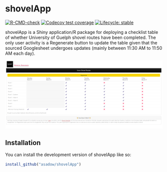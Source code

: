 
<!-- README.md is generated from README.Rmd. Please edit that file -->

# shovelApp

<!-- badges: start -->

[![R-CMD-check](https://github.com/asadow/shovelApp/actions/workflows/R-CMD-check.yaml/badge.svg)](https://github.com/asadow/shovelApp/actions/workflows/R-CMD-check.yaml)
[![Codecov test
coverage](https://codecov.io/gh/asadow/shovelApp/branch/master/graph/badge.svg)](https://app.codecov.io/gh/asadow/shovelApp?branch=master)
[![Lifecycle:
stable](https://img.shields.io/badge/lifecycle-stable-brightgreen.svg)](https://lifecycle.r-lib.org/articles/stages.html#stable)

<!-- badges: end -->

shovelApp is a Shiny application/R package for deploying a checklist
table of whether University of Guelph shovel routes have been completed.
The only user activity is a Regenerate button to update the table given
that the sourced Googlesheet undergoes updates (mainly between 11:30 AM
to 11:50 AM each day).

![shovelApp](./screenshot.png)

## Installation

You can install the development version of shovelApp like so:

``` r
install_github("asadow/shovelApp")
```
